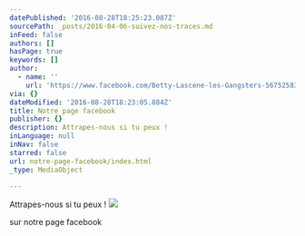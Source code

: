 ```yaml
---
datePublished: '2016-08-28T18:25:23.087Z'
sourcePath: _posts/2016-04-06-suivez-nos-traces.md
inFeed: false
authors: []
hasPage: true
keywords: []
author:
  - name: ''
    url: 'https://www.facebook.com/Betty-Lascene-les-Gangsters-567525833280705'
via: {}
dateModified: '2016-08-28T18:23:05.884Z'
title: Notre page facebook
publisher: {}
description: Attrapes-nous si tu peux !
inLanguage: null
inNav: false
starred: false
url: notre-page-facebook/index.html
_type: MediaObject

---
```

Attrapes-nous si tu peux !
![](https://the-grid-user-content.s3-us-west-2.amazonaws.com/b9b23d3a-dc8d-4dc3-9309-c465bb79ee5a.jpg)

sur notre page facebook